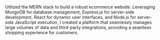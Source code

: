 Utilized the MERN stack to build a robust ecommerce website. Leveraging MongoDB for database management, Express.js for server-side development, React for dynamic user interfaces, and Node.js for server-side JavaScript execution, I created a platform that seamlessly manages large
volumes of data and third-party integrations, providing a seamless shopping experience for customers.
